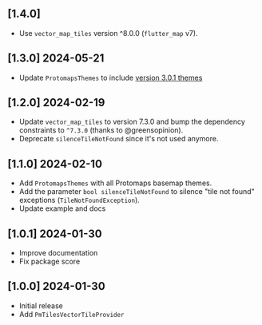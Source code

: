 ## [1.4.0]

- Use `vector_map_tiles` version ^8.0.0 (`flutter_map` v7).

## [1.3.0] 2024-05-21

- Update `ProtomapsThemes` to
  include [version 3.0.1 themes](https://github.com/protomaps/basemaps/blob/main/CHANGELOG.md)

## [1.2.0] 2024-02-19

- Update `vector_map_tiles` to version 7.3.0 and bump the dependency constraints
  to `^7.3.0` (thanks to @greensopinion).
- Deprecate `silenceTileNotFound` since it's not used anymore.

## [1.1.0] 2024-02-10

- Add `ProtomapsThemes` with all Protomaps basemap themes.
- Add the parameter `bool silenceTileNotFound` to silence "tile not found"
  exceptions (`TileNotFoundException`).
- Update example and docs

## [1.0.1] 2024-01-30

- Improve documentation
- Fix package score

## [1.0.0] 2024-01-30

- Initial release
- Add `PmTilesVectorTileProvider`
